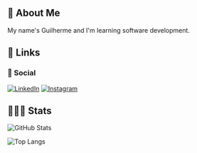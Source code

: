 ## 🚀 About Me
My name's Guilherme and I'm learning software development.

## 🔗 Links

### 📱 Social
[![LinkedIn](https://img.shields.io/badge/LinkedIn-0077B5?style=for-the-badge&logo=linkedin&logoColor=white)](https://www.linkedin.com/in/guilherme-rek-castanha-9a2ab1182/)
[![Instagram](https://img.shields.io/badge/-Instagram-%23E4405F?style=for-the-badge&logo=instagram&logoColor=white)](https://www.instagram.com/guilherme.rek/)

## 🧑🏻‍💻 Stats
![GitHub Stats](https://github-readme-stats.vercel.app/api?username=guilhermerek&theme=transparent&bg_color=000&border_color=30A3DC&show_icons=true&icon_color=30A3DC&title_color=E94D5F&text_color=FFF)

![Top Langs](https://github-readme-stats-git-masterrstaa-rickstaa.vercel.app/api/top-langs/?username=guilhermerek&layout=compact&bg_color=000&border_color=30A3DC&title_color=E94D5F&text_color=FFF)
